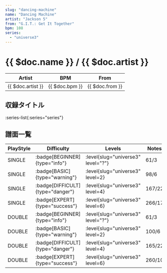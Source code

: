```yaml
---
slug: "dancing-machine"
name: "Dancing Machine"
artist: "Jackson 5"
from: "G.I.T.: Get It Together"
bpm: 108
series:
  - "universe3"
---
```


# {{ $doc.name }} / {{ $doc.artist }}

|Artist|BPM|From|
|------|---|----|
|{{ $doc.artist }}|{{ $doc.bpm }}|{{ $doc.from }}|

## 収録タイトル

:series-list{:series="series"}

## 譜面一覧

|PlayStyle|Difficulty|Levels|Notes|Movie|
|---------|----------|------|-----|-----|
|SINGLE| :badge[BEGINNER]{type="info"}|<div class="field is-grouped is-grouped-multiline"> :level{slug="universe3" level="?"}</div>|61/3||
|SINGLE| :badge[BASIC]{type="warning"}|<div class="field is-grouped is-grouped-multiline"> :level{slug="universe3" level=2}</div>|98/6||
|SINGLE| :badge[DIFFICULT]{type="danger"}|<div class="field is-grouped is-grouped-multiline"> :level{slug="universe3" level=4}</div>|167/22||
|SINGLE| :badge[EXPERT]{type="success"}|<div class="field is-grouped is-grouped-multiline"> :level{slug="universe3" level=6}</div>|266/17||
|DOUBLE| :badge[BEGINNER]{type="info"}|<div class="field is-grouped is-grouped-multiline"> :level{slug="universe3" level="?"}</div>|61/3||
|DOUBLE| :badge[BASIC]{type="warning"}|<div class="field is-grouped is-grouped-multiline"> :level{slug="universe3" level=2}</div>|100/6||
|DOUBLE| :badge[DIFFICULT]{type="danger"}|<div class="field is-grouped is-grouped-multiline"> :level{slug="universe3" level=4}</div>|165/22||
|DOUBLE| :badge[EXPERT]{type="success"}|<div class="field is-grouped is-grouped-multiline"> :level{slug="universe3" level=6}</div>|260/10||
